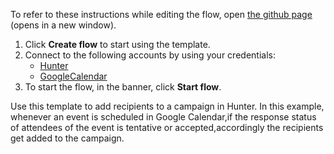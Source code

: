 To refer to these instructions while editing the flow, open [the github page](https://github.com/ot4i/app-connect-templates/tree/main/resources/markdown/Adding%20recipients%20to%20a%20campaign%20in%20Hunter%20when%20a%20Google%20Calendar%20event%20is%20scheduled_instructions.md) (opens in a new window).

1. Click **Create flow** to start using the template.
2. Connect to the following accounts by using your credentials:
   - [Hunter](https://www.ibm.com/docs/en/app-connect/saas?topic=apps-hunter)
   - [GoogleCalendar](https://www.ibm.com/docs/en/app-connect/saas?topic=apps-google-calendar)
3. To start the flow, in the banner, click **Start flow**.


Use this template to add recipients to a campaign in Hunter. In this example, whenever an event is scheduled in Google Calendar,if the response status of attendees of the event is tentative or accepted,accordingly the recipients get added to the campaign.
